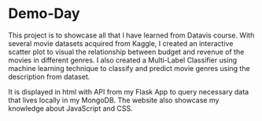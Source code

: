# Demo-Day

This project is to showcase all that I have learned from Datavis course. With several movie datasets acquired from Kaggle, I created an interactive scatter plot to visual the relationship between budget and revenue of the movies in different genres. I also created a Multi-Label Classifier using machine learning technique to classify and predict movie genres using the description from dataset.

It is displayed in html with API from my Flask App to query necessary data that lives locally in my MongoDB. The website also showcase my knowledge about JavaScript and CSS.
